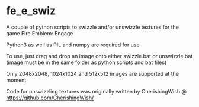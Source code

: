 # fe_e_swiz

A couple of python scripts to swizzle and/or unswizzle textures for the game Fire Emblem: Engage

Python3 as well as PIL and numpy are required for use

To use, just drag and drop an image onto either swizzle.bat or unswizzle.bat (image must be in the same folder as python scripts and bat files)

Only 2048x2048, 1024x1024 and 512x512 images are supported at the moment

Code for unswizzling textures was originally written by CherishingWish @ https://github.com/CherishingWish/
